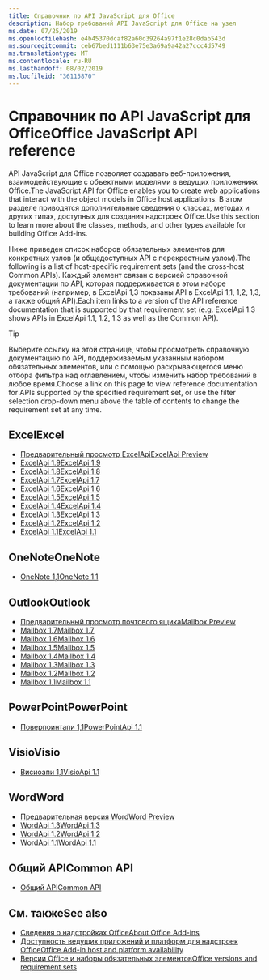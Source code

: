 ```yaml
---
title: Справочник по API JavaScript для Office
description: Набор требований API JavaScript для Office на узел
ms.date: 07/25/2019
ms.openlocfilehash: e4b45370dcaf82a60d39264a97f1e28c0dab543d
ms.sourcegitcommit: ceb67bed1111b63e75e3a69a9a42a27ccc4d5749
ms.translationtype: MT
ms.contentlocale: ru-RU
ms.lasthandoff: 08/02/2019
ms.locfileid: "36115870"
---
```

# <a name="office-javascript-api-reference"></a><span data-ttu-id="a02e7-103">Справочник по API JavaScript для Office</span><span class="sxs-lookup"><span data-stu-id="a02e7-103">Office JavaScript API reference</span></span>

<span data-ttu-id="a02e7-104">API JavaScript для Office позволяет создавать веб-приложения, взаимодействующие с объектными моделями в ведущих приложениях Office.</span><span class="sxs-lookup"><span data-stu-id="a02e7-104">The JavaScript API for Office enables you to create web applications that interact with the object models in Office host applications.</span></span> <span data-ttu-id="a02e7-105">В этом разделе приводятся дополнительные сведения о классах, методах и других типах, доступных для создания надстроек Office.</span><span class="sxs-lookup"><span data-stu-id="a02e7-105">Use this section to learn more about the classes, methods, and other types available for building Office Add-ins.</span></span>

<span data-ttu-id="a02e7-106">Ниже приведен список наборов обязательных элементов для конкретных узлов (и общедоступных API с перекрестным узлом).</span><span class="sxs-lookup"><span data-stu-id="a02e7-106">The following is a list of host-specific requirement sets (and the cross-host Common APIs).</span></span> <span data-ttu-id="a02e7-107">Каждый элемент связан с версией справочной документации по API, которая поддерживается в этом наборе требований (например, в ExcelApi 1,3 показаны API в ExcelApi 1,1, 1,2, 1,3, а также общий API).</span><span class="sxs-lookup"><span data-stu-id="a02e7-107">Each item links to a version of the API reference documentation that is supported by that requirement set (e.g. ExcelApi 1.3 shows APIs in ExcelApi 1.1, 1.2, 1.3 as well as the Common API).</span></span>

> [!TIP]
> <span data-ttu-id="a02e7-108">Выберите ссылку на этой странице, чтобы просмотреть справочную документацию по API, поддерживаемым указанным набором обязательных элементов, или с помощью раскрывающегося меню отбора фильтра над оглавлением, чтобы изменить набор требований в любое время.</span><span class="sxs-lookup"><span data-stu-id="a02e7-108">Choose a link on this page to view reference documentation for APIs supported by the specified requirement set, or use the filter selection drop-down menu above the table of contents to change the requirement set at any time.</span></span>

## <a name="excel"></a><span data-ttu-id="a02e7-109">Excel</span><span class="sxs-lookup"><span data-stu-id="a02e7-109">Excel</span></span>

- [<span data-ttu-id="a02e7-110">Предварительный просмотр ExcelApi</span><span class="sxs-lookup"><span data-stu-id="a02e7-110">ExcelApi Preview</span></span>](/javascript/api/excel?view=excel-js-preview)
- [<span data-ttu-id="a02e7-111">ExcelApi 1.9</span><span class="sxs-lookup"><span data-stu-id="a02e7-111">ExcelApi 1.9</span></span>](/javascript/api/excel?view=excel-js-1.9)
- [<span data-ttu-id="a02e7-112">ExcelApi 1.8</span><span class="sxs-lookup"><span data-stu-id="a02e7-112">ExcelApi 1.8</span></span>](/javascript/api/excel?view=excel-js-1.8)
- [<span data-ttu-id="a02e7-113">ExcelApi 1.7</span><span class="sxs-lookup"><span data-stu-id="a02e7-113">ExcelApi 1.7</span></span>](/javascript/api/excel?view=excel-js-1.7)
- [<span data-ttu-id="a02e7-114">ExcelApi 1.6</span><span class="sxs-lookup"><span data-stu-id="a02e7-114">ExcelApi 1.6</span></span>](/javascript/api/excel?view=excel-js-1.6)
- [<span data-ttu-id="a02e7-115">ExcelApi 1.5</span><span class="sxs-lookup"><span data-stu-id="a02e7-115">ExcelApi 1.5</span></span>](/javascript/api/excel?view=excel-js-1.5)
- [<span data-ttu-id="a02e7-116">ExcelApi 1.4</span><span class="sxs-lookup"><span data-stu-id="a02e7-116">ExcelApi 1.4</span></span>](/javascript/api/excel?view=excel-js-1.4)
- [<span data-ttu-id="a02e7-117">ExcelApi 1.3</span><span class="sxs-lookup"><span data-stu-id="a02e7-117">ExcelApi 1.3</span></span>](/javascript/api/excel?view=excel-js-1.3)
- [<span data-ttu-id="a02e7-118">ExcelApi 1.2</span><span class="sxs-lookup"><span data-stu-id="a02e7-118">ExcelApi 1.2</span></span>](/javascript/api/excel?view=excel-js-1.2)
- [<span data-ttu-id="a02e7-119">ExcelApi 1.1</span><span class="sxs-lookup"><span data-stu-id="a02e7-119">ExcelApi 1.1</span></span>](/javascript/api/excel?view=excel-js-1.1)

## <a name="onenote"></a><span data-ttu-id="a02e7-120">OneNote</span><span class="sxs-lookup"><span data-stu-id="a02e7-120">OneNote</span></span>

- [<span data-ttu-id="a02e7-121">OneNote 1,1</span><span class="sxs-lookup"><span data-stu-id="a02e7-121">OneNote 1.1</span></span>](/javascript/api/onenote?view=onenote-js-1.1)

## <a name="outlook"></a><span data-ttu-id="a02e7-122">Outlook</span><span class="sxs-lookup"><span data-stu-id="a02e7-122">Outlook</span></span>

- [<span data-ttu-id="a02e7-123">Предварительный просмотр почтового ящика</span><span class="sxs-lookup"><span data-stu-id="a02e7-123">Mailbox Preview</span></span>](/javascript/api/outlook?view=outlook-js-preview)
- [<span data-ttu-id="a02e7-124">Mailbox 1.7</span><span class="sxs-lookup"><span data-stu-id="a02e7-124">Mailbox 1.7</span></span>](/javascript/api/outlook?view=outlook-js-1.7)
- [<span data-ttu-id="a02e7-125">Mailbox 1.6</span><span class="sxs-lookup"><span data-stu-id="a02e7-125">Mailbox 1.6</span></span>](/javascript/api/outlook?view=outlook-js-1.6)
- [<span data-ttu-id="a02e7-126">Mailbox 1.5</span><span class="sxs-lookup"><span data-stu-id="a02e7-126">Mailbox 1.5</span></span>](/javascript/api/outlook?view=outlook-js-1.5)
- [<span data-ttu-id="a02e7-127">Mailbox 1.4</span><span class="sxs-lookup"><span data-stu-id="a02e7-127">Mailbox 1.4</span></span>](/javascript/api/outlook?view=outlook-js-1.4)
- [<span data-ttu-id="a02e7-128">Mailbox 1.3</span><span class="sxs-lookup"><span data-stu-id="a02e7-128">Mailbox 1.3</span></span>](/javascript/api/outlook?view=outlook-js-1.3)
- [<span data-ttu-id="a02e7-129">Mailbox 1.2</span><span class="sxs-lookup"><span data-stu-id="a02e7-129">Mailbox 1.2</span></span>](/javascript/api/outlook?view=outlook-js-1.2)
- [<span data-ttu-id="a02e7-130">Mailbox 1.1</span><span class="sxs-lookup"><span data-stu-id="a02e7-130">Mailbox 1.1</span></span>](/javascript/api/outlook?view=outlook-js-1.1)

## <a name="powerpoint"></a><span data-ttu-id="a02e7-131">PowerPoint</span><span class="sxs-lookup"><span data-stu-id="a02e7-131">PowerPoint</span></span>

- [<span data-ttu-id="a02e7-132">Поверпоинтапи 1,1</span><span class="sxs-lookup"><span data-stu-id="a02e7-132">PowerPointApi 1.1</span></span>](/javascript/api/powerpoint?view=powerpoint-js-1.1)

## <a name="visio"></a><span data-ttu-id="a02e7-133">Visio</span><span class="sxs-lookup"><span data-stu-id="a02e7-133">Visio</span></span>

- [<span data-ttu-id="a02e7-134">Висиоапи 1,1</span><span class="sxs-lookup"><span data-stu-id="a02e7-134">VisioApi 1.1</span></span>](/javascript/api/visio?view=visio-js-1.1)

## <a name="word"></a><span data-ttu-id="a02e7-135">Word</span><span class="sxs-lookup"><span data-stu-id="a02e7-135">Word</span></span>

- [<span data-ttu-id="a02e7-136">Предварительная версия Word</span><span class="sxs-lookup"><span data-stu-id="a02e7-136">Word Preview</span></span>](/javascript/api/word?view=word-js-preview)
- [<span data-ttu-id="a02e7-137">WordApi 1.3</span><span class="sxs-lookup"><span data-stu-id="a02e7-137">WordApi 1.3</span></span>](/javascript/api/word?view=word-js-1.3)
- [<span data-ttu-id="a02e7-138">WordApi 1.2</span><span class="sxs-lookup"><span data-stu-id="a02e7-138">WordApi 1.2</span></span>](/javascript/api/word?view=word-js-1.2)
- [<span data-ttu-id="a02e7-139">WordApi 1.1</span><span class="sxs-lookup"><span data-stu-id="a02e7-139">WordApi 1.1</span></span>](/javascript/api/word?view=word-js-1.1)

## <a name="common-api"></a><span data-ttu-id="a02e7-140">Общий API</span><span class="sxs-lookup"><span data-stu-id="a02e7-140">Common API</span></span>

- [<span data-ttu-id="a02e7-141">Общий API</span><span class="sxs-lookup"><span data-stu-id="a02e7-141">Common API</span></span>](/javascript/api/office?view=common-js)

## <a name="see-also"></a><span data-ttu-id="a02e7-142">См. также</span><span class="sxs-lookup"><span data-stu-id="a02e7-142">See also</span></span>

- [<span data-ttu-id="a02e7-143">Сведения о надстройках Office</span><span class="sxs-lookup"><span data-stu-id="a02e7-143">About Office Add-ins</span></span>](/office/dev/add-ins/overview)
- [<span data-ttu-id="a02e7-144">Доступность ведущих приложений и платформ для надстроек Office</span><span class="sxs-lookup"><span data-stu-id="a02e7-144">Office Add-in host and platform availability</span></span>](/office/dev/add-ins/overview/office-add-in-availability)
- [<span data-ttu-id="a02e7-145">Версии Office и наборы обязательных элементов</span><span class="sxs-lookup"><span data-stu-id="a02e7-145">Office versions and requirement sets</span></span>](/office/dev/add-ins/develop/office-versions-and-requirement-sets)
